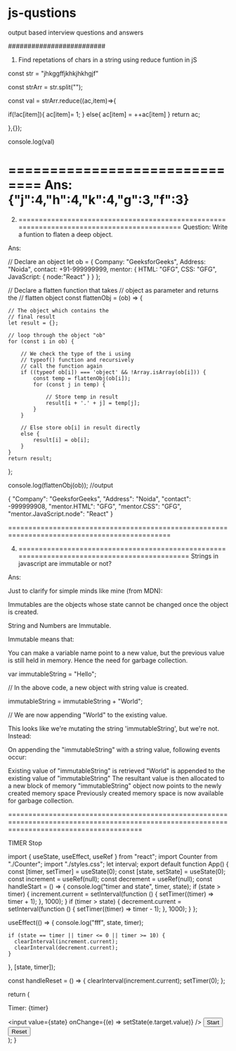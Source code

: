 # js-qustions
output based interview questions and answers

#########################
1. Find repetations of chars in a string using reduce funtion in jS

 const str = "jhkggffjkhkjhkhgjf"

const strArr = str.split("");


const val = strArr.reduce((ac,item)=>{
  
  if(!ac[item]){
    ac[item]= 1;
  } else{
   ac[item] = ++ac[item]
  }
  return ac;
  
},{});


console.log(val)

==============================
Ans:
{"j":4,"h":4,"k":4,"g":3,"f":3}
=============================

2. ===========================================================================================
Question:   Write a funtion to flaten a deep object.

Ans:
  
// Declare an object
let ob = {
    Company: "GeeksforGeeks",
    Address: "Noida",
    contact: +91-999999999,
    mentor: {
        HTML: "GFG",
        CSS: "GFG",
        JavaScript: {
            node:"React"
        }
    }
};
 
// Declare a flatten function that takes 
// object as parameter and returns the 
// flatten object
const flattenObj = (ob) => {
 
    // The object which contains the
    // final result
    let result = {};
 
    // loop through the object "ob"
    for (const i in ob) {
 
        // We check the type of the i using
        // typeof() function and recursively
        // call the function again
        if ((typeof ob[i]) === 'object' && !Array.isArray(ob[i])) {
            const temp = flattenObj(ob[i]);
            for (const j in temp) {
 
                // Store temp in result
                result[i + '.' + j] = temp[j];
            }
        }
 
        // Else store ob[i] in result directly
        else {
            result[i] = ob[i];
        }
    }
    return result;
};
 
console.log(flattenObj(ob));
//output

{
    "Company": "GeeksforGeeks",
    "Address": "Noida",
    "contact": -999999908,
    "mentor.HTML": "GFG",
    "mentor.CSS": "GFG",
    "mentor.JavaScript.node": "React"
}


==============================================================================================

4. =============================================================================================
Strings in javascript are immutable or not?

Ans:

Just to clarify for simple minds like mine (from MDN):

Immutables are the objects whose state cannot be changed once the object is created.

String and Numbers are Immutable.

Immutable means that:

You can make a variable name point to a new value, but the previous value is still held in memory. Hence the need for garbage collection.

var immutableString = "Hello";

// In the above code, a new object with string value is created.

immutableString = immutableString + "World";

// We are now appending "World" to the existing value.

This looks like we're mutating the string 'immutableString', but we're not. Instead:

On appending the "immutableString" with a string value, following events occur:

Existing value of "immutableString" is retrieved
"World" is appended to the existing value of "immutableString"
The resultant value is then allocated to a new block of memory
"immutableString" object now points to the newly created memory space
Previously created memory space is now available for garbage collection.

=============================================================================================================================================


TIMER Stop


import { useState, useEffect, useRef } from "react";
import Counter from "./Counter";
import "./styles.css";
let interval;
export default function App() {
  const [timer, setTimer] = useState(0);
  const [state, setState] = useState(0);
  const increment = useRef(null);
  const decrement = useRef(null);
  const handleStart = () => {
    console.log("timer and state", timer, state);
    if (state > timer) {
      increment.current = setInterval(function () {
        setTimer((timer) => timer + 1);
      }, 1000);
    }
    if (timer > state) {
      decrement.current = setInterval(function () {
        setTimer((timer) => timer - 1);
      }, 1000);
    }
  };

  useEffect(() => {
    console.log("fff", state, timer);

    if (state == timer || timer <= 0 || timer >= 10) {
      clearInterval(increment.current);
      clearInterval(decrement.current);
    }
  }, [state, timer]);

  const handleReset = () => {
    clearInterval(increment.current);
    setTimer(0);
  };

  return (
    <div className="App">
      <p>Timer: {timer}</p>
      <input value={state} onChange={(e) => setState(e.target.value)} />
      <button onClick={handleStart}>Start</button>
      <button onClick={handleReset}>Reset</button>
    </div>
  );
}



